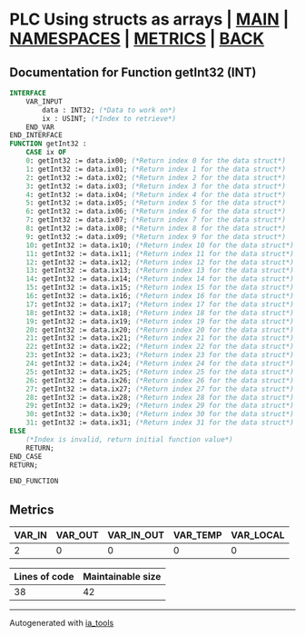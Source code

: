 # PLC Using structs as arrays | [MAIN] | [NAMESPACES] | [METRICS] | [BACK]  

## Documentation for Function getInt32 (INT)  

```pascal
INTERFACE
    VAR_INPUT
        data : INT32; (*Data to work on*)
        ix : USINT; (*Index to retrieve*)
    END_VAR
END_INTERFACE
FUNCTION getInt32 :
    CASE ix OF
	0: getInt32 := data.ix00; (*Return index 0 for the data struct*)
	1: getInt32 := data.ix01; (*Return index 1 for the data struct*)
	2: getInt32 := data.ix02; (*Return index 2 for the data struct*)
	3: getInt32 := data.ix03; (*Return index 3 for the data struct*)
	4: getInt32 := data.ix04; (*Return index 4 for the data struct*)
	5: getInt32 := data.ix05; (*Return index 5 for the data struct*)
	6: getInt32 := data.ix06; (*Return index 6 for the data struct*)
	7: getInt32 := data.ix07; (*Return index 7 for the data struct*)
	8: getInt32 := data.ix08; (*Return index 8 for the data struct*)
	9: getInt32 := data.ix09; (*Return index 9 for the data struct*)
	10: getInt32 := data.ix10; (*Return index 10 for the data struct*)
	11: getInt32 := data.ix11; (*Return index 11 for the data struct*)
	12: getInt32 := data.ix12; (*Return index 12 for the data struct*)
	13: getInt32 := data.ix13; (*Return index 13 for the data struct*)
	14: getInt32 := data.ix14; (*Return index 14 for the data struct*)
	15: getInt32 := data.ix15; (*Return index 15 for the data struct*)
	16: getInt32 := data.ix16; (*Return index 16 for the data struct*)
	17: getInt32 := data.ix17; (*Return index 17 for the data struct*)
	18: getInt32 := data.ix18; (*Return index 18 for the data struct*)
	19: getInt32 := data.ix19; (*Return index 19 for the data struct*)
	20: getInt32 := data.ix20; (*Return index 20 for the data struct*)
	21: getInt32 := data.ix21; (*Return index 21 for the data struct*)
	22: getInt32 := data.ix22; (*Return index 22 for the data struct*)
	23: getInt32 := data.ix23; (*Return index 23 for the data struct*)
	24: getInt32 := data.ix24; (*Return index 24 for the data struct*)
	25: getInt32 := data.ix25; (*Return index 25 for the data struct*)
	26: getInt32 := data.ix26; (*Return index 26 for the data struct*)
	27: getInt32 := data.ix27; (*Return index 27 for the data struct*)
	28: getInt32 := data.ix28; (*Return index 28 for the data struct*)
	29: getInt32 := data.ix29; (*Return index 29 for the data struct*)
	30: getInt32 := data.ix30; (*Return index 30 for the data struct*)
	31: getInt32 := data.ix31; (*Return index 31 for the data struct*)
ELSE
	(*Index is invalid, return initial function value*)
	RETURN;
END_CASE
RETURN;

END_FUNCTION
```

## Metrics  

| VAR_IN | VAR_OUT | VAR_IN_OUT | VAR_TEMP | VAR_LOCAL |
| ------ | ------- | ---------- | --------- | -------- |
| 2 | 0 | 0 | 0 | 0 |  

| Lines of code | Maintainable size |
| ------------- | ----------------- |
| 38 | 42 |

---
Autogenerated with [ia_tools](https://github.com/tkucic/ia_tools)  

[MAIN]: ../../../../index_st.md
[NAMESPACES]: ../../nsList_st.md
[METRICS]: ../../../metrics_st.md
[BACK]: ../nsMain_st.md
